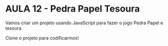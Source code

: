 # AULA 12 - Pedra Papel Tesoura

Vamos criar um projeto usando JavaScript para fazer o jogo Pedra Papel e tesoura

Clone o projeto para codificarmos! 